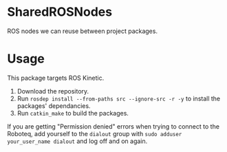 # SharedROSNodes
ROS nodes we can reuse between project packages.

# Usage
This package targets ROS Kinetic.

1. Download the repository.
2. Run `rosdep install --from-paths src --ignore-src -r -y` to install the packages' dependancies.
3. Run `catkin_make` to build the packages.

If you are getting "Permission denied" errors when trying to connect to the Roboteq, add yourself to the `dialout` group with `sudo adduser your_user_name dialout` and log off and on again.
